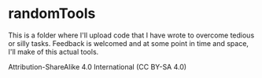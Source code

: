 # randomTools

This is a folder where I'll upload code that I have wrote to overcome tedious or silly tasks. Feedback is welcomed and at some point in time and space, I'll make of this actual tools.

Attribution-ShareAlike 4.0 International (CC BY-SA 4.0)
